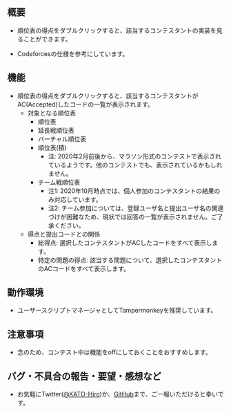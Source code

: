 ## 概要

+ 順位表の得点をダブルクリックすると、該当するコンテスタントの実装を見ることができます。

+ Codeforcesの仕様を参考にしています。

## 機能

+ 順位表の得点をダブルクリックすると、該当するコンテスタントがAC(Accepted)したコードの一覧が表示されます。
  + 対象となる順位表
    + 順位表
    + 延長戦順位表
    + バーチャル順位表
    + 順位表(積)
      + 注: 2020年2月前後から、マラソン形式のコンテストで表示されているようです。他のコンテストでも、表示されているかもしれません。
    + チーム戦順位表
      + 注1: 2020年10月時点では、個人参加のコンテスタントの結果のみ対応しています。
      + 注2: チーム参加については、登録ユーザ名と提出ユーザ名の関連づけが困難なため、現状では回答の一覧が表示されません。ご了承ください。
  + 得点と提出コードとの関係
    + 総得点: 選択したコンテスタントがACしたコードをすべて表示します。
    + 特定の問題の得点: 該当する問題について、選択したコンテスタントのACコードをすべて表示します。

## 動作環境

+ ユーザースクリプトマネージャとしてTampermonkeyを推奨しています。

## 注意事項

+ 念のため、コンテスト中は機能をoffにしておくことをおすすめします。

## バグ・不具合の報告・要望・感想など

+ お気軽にTwitter([@KATO-Hiro](https://twitter.com/k_hiro1818))か、[GitHub](https://github.com/KATO-Hiro/AtCoder-Jump-to-Submissions-from-Standings/issues)まで、ご一報いただけると幸いです。
